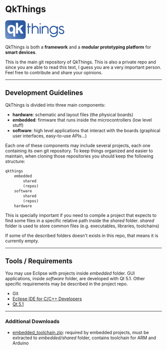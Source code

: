 # QkThings

![](logo.png "QkThings")

QkThings is both a **framework** and a **modular prototyping platform** for **smart devices**. 

This is the main git repository of QkThings. This is also a private repo and since you are able to read this text, I guess you are a very important person. Feel free to contribute and share your opinions.


----
## Development Guidelines

QkThings is divided into three main components:

* **hardware**: schematic and layout files (the physical boards)
* **embedded**: firmware that runs inside the microcontrollers (low level stuff)
* **software**: high level applications that interact with the boards (graphical user interfaces, easy-to-use APIs...)

Each one of these components may include several projects, each one containing its own git repository. To keep things organized and easier to maintain, when cloning those repositories you should keep the following structure:

	qkthings
	    embedded
	        shared
	        (repos)
	    software
	        shared
	        (repos)
	    hardware  

This is specially important if you need to compile a project that expects to find some files in a specific relative path inside the *shared* folder. *shared* folder is used to store common files (e.g. executables, libraries, toolchains)

If some of the described folders doesn't exists in this repo, that means it is currently empty.

----
## Tools / Requirements

You may use Eclipse with projects inside *embedded* folder. GUI applications, inside *software* folder, are developed with Qt 5.1. Other specific requirements may be described in the project repo.

* Git
* [Eclipse IDE for C/C++ Developers](http://www.eclipse.org/downloads/packages/eclipse-ide-cc-developers/keplersr1)
* [Qt 5.1](http://qt-project.org/downloads)


----
### Additional Downloads

* [embedded_toolchain.zip](https://copy.com/hFc4tfrb2kdtUuDe): required by embedded projects, must be extracted to *embedded/shared* folder, contains toolchain for ARM and Arduino

